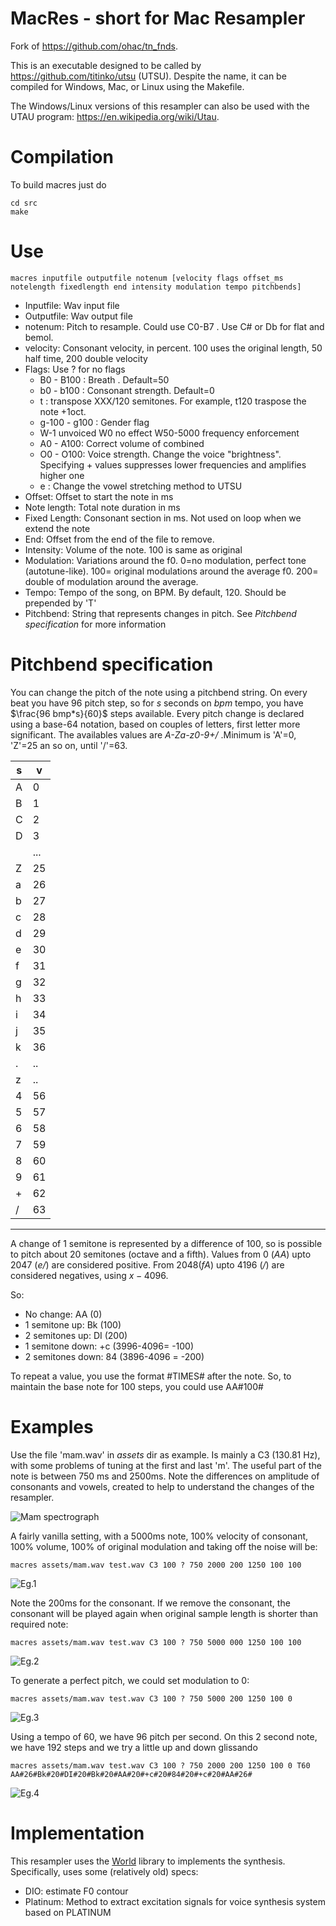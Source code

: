 # MacRes - short for Mac Resampler

Fork of https://github.com/ohac/tn_fnds.

This is an executable designed to be called by https://github.com/titinko/utsu (UTSU).
Despite the name, it can be compiled for Windows, Mac, or Linux using the Makefile.

The Windows/Linux versions of this resampler can also be used with the UTAU program:
https://en.wikipedia.org/wiki/Utau.


# Compilation

To build macres just do
```
cd src
make
```


# Use

```
macres inputfile outputfile notenum [velocity flags offset_ms notelength fixedlength end intensity modulation tempo pitchbends]
```

* Inputfile: Wav input file
* Outputfile: Wav output file
* notenum: Pitch to resample. Could use C0-B7 . Use C# or Db for flat and bemol.
* velocity: Consonant velocity, in percent. 100 uses the original length, 50 half time, 200 double velocity
* Flags: Use ? for no flags
  * B0 - B100 : Breath . Default=50
  * b0 - b100 : Consonant strength. Default=0
  * t<XXX> : transpose XXX/120 semitones. For example, t120 traspose the note +1oct. 
  * g-100 - g100 : Gender flag
  * W-1 unvoiced W0 no effect W50-5000 frequency enforcement
  * A0 - A100: Correct volume of combined
  * O0 - O100: Voice strength. Change the voice "brightness". Specifying + values suppresses lower frequencies and amplifies higher one
  * e : Change the vowel stretching method to UTSU
* Offset: Offset to start the note in ms 
* Note length: Total note duration in ms
* Fixed Length: Consonant section in ms. Not used on loop when we extend the note 
* End: Offset from the end of the file to remove.
* Intensity: Volume of the note. 100 is same as original
* Modulation: Variations around the f0. 0=no modulation, perfect tone (autotune-like). 100= original modulations around the average f0. 200= double of modulation around the average.
* Tempo: Tempo of the song, on BPM. By default, 120. Should be prepended by 'T'
* Pitchbend: String that represents changes in pitch. See *Pitchbend specification* for more information

# Pitchbend specification

You can change the pitch of the note using a pitchbend string. On every beat you have 96 pitch step, so for *s* seconds on $bpm$ tempo, you have $\frac{96 bmp*s}{60}$ steps available.
Every pitch change is declared using a base-64 notation, based on couples of letters, first letter more significant. The availables values are *A-Za-z0-9+/* .Minimum is 'A'=0, 'Z'=25 an so on, until '/'=63. 

| s | v    |
|---|------|
| A |    0 |
| B |    1 |
| C |    2 |
| D |    3 |
|   |  ... |
| Z |   25 |
| a |   26 |
| b |   27 |
| c |   28 |
| d |   29 |
| e |   30 |
| f |   31 |
| g |   32 |
| h |   33 |
| i |   34 |
| j |   35 |
| k |   36 |
| . |   .. |
| z |   .. |
| 4 |   56 |
| 5 |   57 |
| 6 |   58 |
| 7 |   59 |
| 8 |   60 |
| 9 |   61 |
| + |   62 |
| / |   63 |
------------

A change of 1 semitone is represented by a difference of 100, so is possible to pitch about 20 semitones (octave and a fifth). Values from 0  (*AA*) upto 2047 (*e/*) are considered positive. From 2048(*fA*) upto 4196 (*/*) are considered negatives, using $x-4096$. 

So:


* No change: AA (0)
* 1 semitone up: Bk (100)
* 2 semitones up: DI (200)
* 1 semitone down: +c (3996-4096= -100)
* 2 semitones down: 84 (3896-4096 = -200)

To repeat a value, you use the format #TIMES# after the note. So, to maintain the base note for  100 steps, you could use AA#100#


# Examples

Use the file 'mam.wav' in *assets* dir as example. Is mainly a C3 (130.81 Hz), with some problems of tuning at the first and last 'm'. The useful part of the note is between 750 ms and 2500ms.
Note the differences on amplitude of consonants and vowels, created to help to understand the changes of the resampler.

![Mam spectrograph](assets/mam.png)

A fairly vanilla setting, with a 5000ms note, 100% velocity of consonant, 100% volume, 100% of original modulation and taking off the noise will be:
```
macres assets/mam.wav test.wav C3 100 ? 750 2000 200 1250 100 100
```

![Eg.1](assets/eg_1.png)

Note the 200ms for the consonant. If we remove the consonant, the consonant will be played again when original sample length is shorter than required note:

```
macres assets/mam.wav test.wav C3 100 ? 750 5000 000 1250 100 100
```

![Eg.2](assets/eg_2.png)

To generate a perfect pitch, we could set modulation to 0:
```
macres assets/mam.wav test.wav C3 100 ? 750 5000 200 1250 100 0
```
![Eg.3](assets/eg_3.png)


Using a tempo of 60, we have 96 pitch per second. On this 2 second note, we have 192 steps and we try a little up and down glissando
```
macres assets/mam.wav test.wav C3 100 ? 750 2000 200 1250 100 0 T60 AA#26#Bk#20#DI#20#Bk#20#AA#20#+c#20#84#20#+c#20#AA#26#
```
 
![Eg.4](assets/eg_4.png)

# Implementation

This resampler uses the  [World](https://github.com/mmorise/World) library to implements the synthesis.
Specifically, uses some (relatively old) specs:

* DIO: estimate F0 contour
* Platinum: Method to extract excitation signals for voice synthesis system based on PLATINUM

